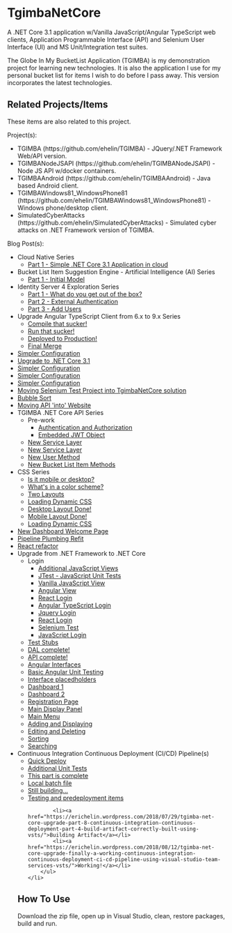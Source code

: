 # TgimbaNetCore
A .NET Core 3.1 application w/Vanilla JavaScript/Angular TypeScript web clients, Application Programmable Interface (API) and Selenium User Interface (UI) and MS Unit/Integration test suites.

The Globe In My BucketList Application (TGIMBA) is my demonstration project for learning new technologies.  It is also the application I use for my personal bucket list for items I wish to do before I pass away.  This version incorporates the latest technologies.

## Related Projects/Items

These items are also related to this project. 

Project(s):
<ul>
<li>TGIMBA (https://github.com/ehelin/TGIMBA) - JQuery/.NET Framework Web/API version.</li>
<li>TGIMBANodeJSAPI (https://github.com/ehelin/TGIMBANodeJSAPI) - Node JS API w/docker containers.</li>
<li>TGIMBAAndroid (https://github.com/ehelin/TGIMBAAndroid) - Java based Android client.</li>
<li>TGIMBAWindows81_WindowsPhone81 (https://github.com/ehelin/TGIMBAWindows81_WindowsPhone81) - Windows phone/desktop client.</li>
<li>SimulatedCyberAttacks (https://github.com/ehelin/SimulatedCyberAttacks) - Simulated cyber attacks on .NET Framework version of TGIMBA.</li>
</ul>

Blog Post(s):
<ul>
	<li>Cloud Native Series
		<ul>
			<li><a href="https://erichelin.wordpress.com/2020/10/05/tgimba-going-aws-native-part-1-simple-net-core-3-1-app-running-in-aws-cloud/">Part 1 - Simple .NET Core 3.1 Application in cloud</a>
			</li>
		</ul>
	</li>
	<li>Bucket List Item Suggestion Engine - Artificial Intelligence (AI) Series
		<ul>
			<li><a href="https://erichelin.wordpress.com/2020/08/15/tgimba-bucket-list-suggestion-provider-part-1-the-algorithm/">Part 1 - Initial Model</a>
			</li>
		</ul>
	</li>
	<li>Identity Server 4 Exploration Series
		<ul>
			<li><a href="https://erichelin.wordpress.com/2020/07/31/tgimba-in-search-of-a-holistic-security-solution-identity-server-4-part-1-what-do-you-get-out-of-the-box/">Part 1 - What do you get out of the box?</a>
			</li>
			<li><a href="https://erichelin.wordpress.com/2020/08/03/tgimba-in-search-of-a-holistic-security-solution-identity-server-4-part-2-external-authentication/">Part 2 - External Authentication</a>
			</li>
			<li><a href="https://erichelin.wordpress.com/2020/08/15/tgimba-in-search-of-a-holistic-security-solution-identity-server-4-part-3-add-users/">Part 3 - Add Users</a>
			</li>
		</ul>
	</li>
	<li>Upgrade Angular TypeScript Client from 6.x to 9.x Series
		<ul>
			<li><a href="https://erichelin.wordpress.com/2020/06/14/tgimba-upgrade-angular-typescript-client-from-6-to-9-part-1-compile-that-sucker/">Compile that sucker!</a></li>
			<li><a href="https://erichelin.wordpress.com/2020/06/17/tgimba-upgrade-angular-typescript-client-from-6-to-9-part-2-run-that-sucker/">Run that sucker!</a></li>	
			<li><a href="https://erichelin.wordpress.com/2020/07/12/tgimba-upgrade-angular-typescript-client-from-6-to-9-part-3-more-complete-ish/">Deployed to Production!</a></li>	
			<li><a href="https://erichelin.wordpress.com/2020/07/20/tgimba-the-merge/">Final Merge</a></li>	
		</ul>
	</li>
	<li><a href="https://erichelin.wordpress.com/2020/05/28/tgimba-sensitive-configuration-has-gone-environmental/">Simpler Configuration</a></li>
	<li><a href="https://erichelin.wordpress.com/2020/05/01/tgimba-upgrade-to-net-core-3-1/">Upgrade to .NET Core 3.1</a></li>
	<li><a href="https://erichelin.wordpress.com/2020/04/07/tgimba-net-core-binary-search-algorithm-implemented/">Simpler Configuration</a></li>
	<li><a href="https://erichelin.wordpress.com/2020/03/24/tgimba-net-core-binary-search-algorithm-with-multiple-results-what/">Simpler Configuration</a></li>
	<li><a href="https://erichelin.wordpress.com/2020/02/17/tgimba-net-core-inserting-a-new-sort-algorithm/">Simpler Configuration</a></li>
	<li><a href="https://erichelin.wordpress.com/2020/02/17/tgimba-net-core-centralizing-integration-tests/">Moving Selenium Test Project into TgimbaNetCore solution</a></li>
	<li><a href="https://erichelin.wordpress.com/2020/02/03/tgimba-net-core-algorithm-fun-bubble-sort/">Bubble Sort</a></li>
	<li><a href="https://erichelin.wordpress.com/2020/01/20/tgimba-net-core-integrating-website-with-api-ish/">Moving API 'into' Website</a></li>
	<li>TGIMBA .NET Core API Series
		<ul>
			<li>Pre-work
				<ul>						
					<li><a href="https://erichelin.wordpress.com/2019/07/13/tgimba-net-core-pre-api-work/">Authentication and Authorization</a></li>
					<li><a href="https://erichelin.wordpress.com/2019/07/16/tgimba-net-core-pre-api-work-jwt-embedded-object/">Embedded JWT Object</a></li>
				</ul>
			</li>		
			<li><a href="https://erichelin.wordpress.com/2019/09/15/tgimba-net-core-api-the-new-data-layer/">New Service Layer</a></li>
			<li><a href="https://erichelin.wordpress.com/2019/10/13/tgimba-net-core-api-the-new-service-layer/">New Service Layer</a></li>
			<li><a href="https://erichelin.wordpress.com/2019/10/26/tgimba-net-core-api-the-new-api-and-service-layers-part-2-user-methods/">New User Method</a></li>
			<li><a href="https://erichelin.wordpress.com/2019/12/26/tgimba-net-core-api-the-new-api-and-service-layers-part-3-bucket-list-item-methods/">New Bucket List Item Methods</a></li>
		</ul>
	</li>
	<li>CSS Series
		<ul>
			<li><a href="https://erichelin.wordpress.com/2019/04/05/tgimba-net-core-css-beautification/">Is it mobile or desktop?</a></li>
			<li><a href="https://erichelin.wordpress.com/2019/04/10/tgimba-net-core-css-beautification-whats-in-a-color-scheme/">What's in a color scheme?</a></li>
			<li><a href="https://erichelin.wordpress.com/2019/04/17/tgimba-net-core-css-beautification-look-ma-i-can-display-two-layouts/">Two Layouts</a></li>
			<li><a href="https://erichelin.wordpress.com/2019/04/17/tgimba-net-core-css-beautification-look-ma-i-can-display-two-layouts/">Loading Dynamic CSS</a></li>
			<li><a href="https://erichelin.wordpress.com/2019/04/26/tgimba-net-core-css-beautification-the-desktop-layout-is-done/">Desktop Layout Done!</a></li>
			<li><a href="https://erichelin.wordpress.com/2019/04/24/tgimba-net-core-css-beautification-the-layout-is-done/">Mobile Layout Done!</a></li>
			<li><a href="https://erichelin.wordpress.com/2019/04/18/tgimba-net-core-css-beautification-loading-dynamic-css/">Loading Dynamic CSS</a></li>
		</ul>
	</li>
	<li><a href="https://erichelin.wordpress.com/2019/07/06/tgimba-net-core-new-dashboard-oriented-welcome-pae/">New Dashboard Welcome Page</a></li>
	<li><a href="https://erichelin.wordpress.com/2019/06/08/tgimba-net-core-ci-cd-pipeline-revamp/">Pipeline Plumbing Refit</a></li>
	<li><a href="https://erichelin.wordpress.com/2019/04/02/tgimba-net-core-upgrade-react-redux-js-refactor/">React refactor</a></li>
	<li>Upgrade from .NET Framework to .NET Core
		<ul>
			<li>Login
				<ul>
					<li><a href="https://erichelin.wordpress.com/2018/08/19/tgimba-net-core-upgrade-adding-plumbing-for-html-vanilla-javascript-views/">Additional JavaScript Views</a></li>
					<li><a href="https://erichelin.wordpress.com/2018/08/25/tgimba-net-core-upgrade-javascript-unit-tests-with-jstest-net-truly-awesome/">JTest - JavaScript Unit Tests</a></li>
					<li><a href="https://erichelin.wordpress.com/2018/09/05/tgimba-net-core-upgrade-login-view-added/">Vanilla JavaScript View</a></li>
					<li><a href="https://erichelin.wordpress.com/2018/09/23/tgimba-net-core-upgrade-angular-5-typescript-login-view-added/">Angular View</a></li>
					<li><a href="https://erichelin.wordpress.com/2018/09/23/tgimba-net-core-upgrade-react-js-client-research/">React Login</a></li>
					<li><a href="https://erichelin.wordpress.com/2018/10/06/tgimba-net-core-upgrade-angular-5-replaced-with-angular-6-logined/">Angular TypeScript Login</a></li>
					<li><a href="https://erichelin.wordpress.com/2018/10/15/tgimba-net-core-upgrade-jquery-login/">Jquery Login</a></li>
					<li><a href="https://erichelin.wordpress.com/2018/10/27/tgimba-net-core-upgrade-react-js-redux-login/">React Login</a></li>
					<li><a href="https://erichelin.wordpress.com/2018/11/02/tgimba-net-core-upgrade-login-page-selenium-integration-test/">Selenium Test</a></li>
					<li><a href="https://erichelin.wordpress.com/2018/11/04/tgimba-net-core-upgrade-vanilla-javascript-login-page-objectified/">JavaScript Login</a></li>
				</ul>
			</li>
			<li><a href="https://erichelin.wordpress.com/2018/02/02/tgimba-net-core-upgrade-part-1-dal-conversion-with-test-stubs/">Test Stubs</a></li>
			<li><a href="https://erichelin.wordpress.com/2018/02/06/tgimba-net-core-upgrade-part-2-dal-integration-test-complete/">DAL complete!</a></li>
			<li><a href="https://erichelin.wordpress.com/2018/02/19/tgimba-net-core-upgrade-part-3-api-code-integration-test-complete/">API complete!</a></li>
			<li><a href="https://erichelin.wordpress.com/2018/02/22/tgimba-net-core-upgrade-part-4-basic-angular-user-interface/">Angular Interfaces</a></li>
			<li><a href="https://erichelin.wordpress.com/2018/02/25/tgimba-net-core-upgrade-part-5-understanding-basic-angular-unit-testing-in-preparation-for-adding-tgimba-user-interface/">Basic Angular Unit Testing</a></li>
			<li><a href="https://erichelin.wordpress.com/2018/02/26/tgimba-net-core-upgrade-part-6-adding-tgimba-user-interface-placeholders/">Interface placedholders</a></li>
			<li><a href="https://erichelin.wordpress.com/2018/02/28/tgimba-net-core-upgrade-part-7-tgimba-user-interface-dashboard/">Dashboard 1</a></li>
			<li><a href="https://erichelin.wordpress.com/2018/06/10/tgimba-net-core-upgrade-part-7-5-tgimba-user-interface-dashboard/">Dashboard 2</a></li>
			<li><a href="https://erichelin.wordpress.com/2018/11/30/tgimba-net-core-upgrade-registration-page-vanilla-js-jquery-js-angular-6-type-script-and-react-redux-js-w-selenium-test/">Registration Page</a></li>	
			<li><a href="https://erichelin.wordpress.com/2018/12/12/tgimba-net-core-upgrade-main-display-panel-vanilla-js-jquery-js-angular-6-type-script-and-react-redux-js-w-selenium-test/">Main Display Panel</a></li>	
			<li><a href="https://erichelin.wordpress.com/2019/01/08/tgimba-net-core-upgrade-main-menu-with-partial-functionality-vanilla-js-jquery-js-angular-6-type-script-and-react-redux-js-w-selenium-test/">Main Menu</a></li>
			<li><a href="https://erichelin.wordpress.com/2019/02/11/tgimba-net-core-upgrade-adding-displaying-bucket-list-items-vanilla-js-jquery-js-angular-6-type-script-and-react-redux-js-w-selenium-test/">Adding and Displaying</a></li>
			<li><a href="https://erichelin.wordpress.com/2019/02/16/tgimba-net-core-upgrade-editing-deleting-bucket-list-items-vanilla-js-jquery-js-angular-6-type-script-and-react-redux-js-w-selenium-test/">Editing and Deleting</a></li>
			<li><a href="https://erichelin.wordpress.com/2019/03/07/tgimba-net-core-upgrade-sorting-vanilla-js-jquery-js-angular-6-type-script-and-react-redux-js-w-selenium-test/">Sorting</a></li>
			<li><a href="https://erichelin.wordpress.com/2019/03/18/tgimba-net-core-upgrade-searching-vanilla-js-jquery-js-angular-6-type-script-and-react-redux-js-w-selenium-test/">Searching</a></li>
		</ul>
	</li>
	<li>Continuous Integration Continuous Deployment (CI/CD) Pipeline(s)
		<ul>
			<li><a href="https://erichelin.wordpress.com/2018/06/10/tgimba-net-core-upgrade-part-7-6-quick-deploy/">Quick Deploy</a></li>
			<li><a href="https://erichelin.wordpress.com/2018/06/17/tgimba-net-core-upgrade-part-7-7-deploy-continued-and-some-additional-unit-tests/">Additional Unit Tests</a></li>
			<li><a href="https://erichelin.wordpress.com/2018/06/30/tgimba-net-core-upgrade-part-7-8-deploy-completed/">This part is complete</a></li>
			<li><a href="https://erichelin.wordpress.com/2018/07/08/tgimba-net-core-upgrade-part-8-continuous-integration-continuous-deployment-part-1-local-batch-file/">Local batch file</a></li>
			<li><a href="https://erichelin.wordpress.com/2018/07/15/tgimba-net-core-upgrade-part-8-continuous-integration-continuous-deployment-part-2-building-on-visual-studio-team-services/">Still building...</a></li>
			<li><a href="https://erichelin.wordpress.com/2018/07/21/tgimba-net-core-upgrade-part-8-continuous-integration-continuous-deployment-part-3-building-on-visual-studio-team-services-continued-tests-and-more-pre-deploy/">Testing and predeployment items</a></li>

			<li><a href="https://erichelin.wordpress.com/2018/07/29/tgimba-net-core-upgrade-part-8-continuous-integration-continuous-deployment-part-4-build-artifact-correctly-built-using-vsts/">Building Artifact</a></li>
			<li><a href="https://erichelin.wordpress.com/2018/08/12/tgimba-net-core-upgrade-finally-a-working-continuous-integration-continuous-deployment-ci-cd-pipeline-using-visual-studio-team-services-vsts/">Working!</a></li>
		</ul>
	</li>
</ul>

## How To Use
Download the zip file, open up in Visual Studio, clean, restore packages, build and run.
